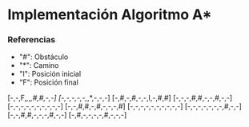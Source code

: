 # Implementación Algoritmo A*
### Referencias
- "#": Obstáculo
- "*": Camino
- "I": Posición inicial
- "F": Posición final

[-,-,F,*,*,*,#,#,-,-]
[-,-,-,-,-,*,*,-,-,-]
[-,#,-,#,-,-,I,-,#,#]
[-,-,-,#,#,-,-,#,-,-]
[-,-,-,-,-,-,-,-,-,-]
[-,-,#,#,-,#,-,-,-,#]
[-,-,-,-,-,-,-,-,-,-]
[-,-,-,-,-,-,-,#,-,-]
[-,-,#,#,-,-,-,#,-,-]
[-,#,-,-,-,-,#,-,-,-]